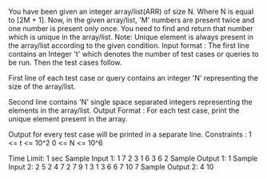 You have been given an integer array/list(ARR) of size N. Where N is equal to [2M + 1].
Now, in the given array/list, 'M' numbers are present twice and one number is present only once.
You need to find and return that number which is unique in the array/list.
 Note:
Unique element is always present in the array/list according to the given condition.
Input format :
The first line contains an Integer 't' which denotes the number of test cases or queries to be run. Then the test cases follow.

First line of each test case or query contains an integer 'N' representing the size of the array/list.

Second line contains 'N' single space separated integers representing the elements in the array/list.
Output Format :
For each test case, print the unique element present in the array.

Output for every test case will be printed in a separate line.
Constraints :
1 <= t <= 10^2
0 <= N <= 10^6

Time Limit: 1 sec
Sample Input 1:
1
7
2 3 1 6 3 6 2
Sample Output 1:
1
Sample Input 2:
2
5
2 4 7 2 7
9
1 3 1 3 6 6 7 10 7
Sample Output 2:
4
10
